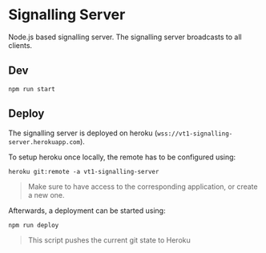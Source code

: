 # Signalling Server

Node.js based signalling server. The signalling server broadcasts to all clients.

## Dev

`npm run start`

## Deploy

The signalling server is deployed on heroku (`wss://vt1-signalling-server.herokuapp.com`).

To setup heroku once locally, the remote has to be configured using:

`heroku git:remote -a vt1-signalling-server`

> Make sure to have access to the corresponding application, or create a new one.

Afterwards, a deployment can be started using:

`npm run deploy`

> This script pushes the current git state to Heroku